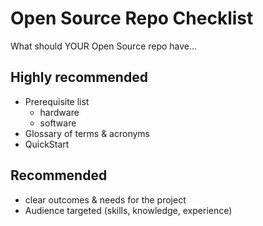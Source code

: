 # Open Source Repo Checklist

What should YOUR Open Source repo have...

## Highly recommended

- Prerequisite list
  - hardware
  - software
- Glossary of terms & acronyms
- QuickStart

## Recommended

- clear outcomes & needs for the project
- Audience targeted (skills, knowledge, experience)
